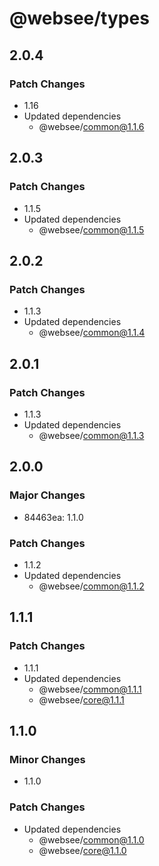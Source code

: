 # @websee/types

## 2.0.4

### Patch Changes

- 1.16
- Updated dependencies
  - @websee/common@1.1.6

## 2.0.3

### Patch Changes

- 1.1.5
- Updated dependencies
  - @websee/common@1.1.5

## 2.0.2

### Patch Changes

- 1.1.3
- Updated dependencies
  - @websee/common@1.1.4

## 2.0.1

### Patch Changes

- 1.1.3
- Updated dependencies
  - @websee/common@1.1.3

## 2.0.0

### Major Changes

- 84463ea: 1.1.0

### Patch Changes

- 1.1.2
- Updated dependencies
  - @websee/common@1.1.2

## 1.1.1

### Patch Changes

- 1.1.1
- Updated dependencies
  - @websee/common@1.1.1
  - @websee/core@1.1.1

## 1.1.0

### Minor Changes

- 1.1.0

### Patch Changes

- Updated dependencies
  - @websee/common@1.1.0
  - @websee/core@1.1.0
